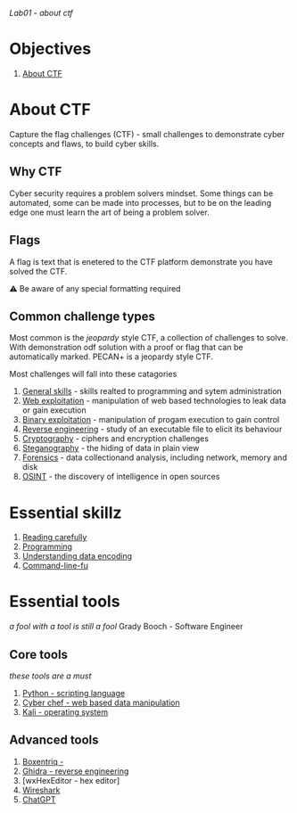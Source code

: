 _Lab01 - about ctf_

# Objectives

1. [About CTF](#about-ctf)

# About CTF

Capture the flag challenges (CTF) - small challenges to demonstrate cyber concepts and flaws, to build cyber skills.

## Why CTF

Cyber security requires a problem solvers mindset. Some things can be automated, some can be made into processes, but to be on the leading edge one must learn the art of being a problem solver.

## Flags

A flag is text that is enetered to the CTF platform demonstrate you have solved the CTF.

⚠️ Be aware of any special formatting required

## Common challenge types

Most common is the _jeopardy_ style CTF, a collection of challenges to solve. With demonstration odf solution with a proof or flag that can be automatically marked. PECAN+ is a jeopardy style CTF.

Most challenges will fall into these catagories

1. [General skills]() - skills realted to programming and sytem administration
1. [Web exploitation]() - manipulation of web based technologies to leak data or gain execution
1. [Binary exploitation]() - manipulation of progam execution to gain control
1. [Reverse engineering]() - study of an executable file to elicit its behaviour
1. [Cryptography]() - ciphers and encryption challenges
1. [Steganography]() - the hiding of data in plain view
1. [Forensics]() - data collectionand analysis, including network, memory and disk
1. [OSINT]() - the discovery of intelligence in open sources

# Essential skillz

1. [Reading carefully]()
1. [Programming]()
1. [Understanding data encoding]()
1. [Command-line-fu]()

# Essential tools

_a fool with a tool is still a fool_ Grady Booch - Software Engineer

## Core tools

_these tools are a must_

1. [Python - scripting language](https://www.python.org/)
1. [Cyber chef - web based data manipulation](https://gchq.github.io/CyberChef/)
1. [Kali - operating system](https://www.kali.org/)

## Advanced tools

1. [Boxentriq  -](https://www.boxentriq.com/)
1. [Ghidra - reverse engineering](https://ghidra-sre.org/)
1. [wxHexEditor - hex editor]
1. [Wireshark](https://www.wireshark.org/)
1. [ChatGPT](https://chat.openai.com/)
